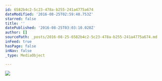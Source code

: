 ```yaml
---
id: 6582b4c2-5c23-478a-b255-241a4775a674
dateModified: '2016-08-25T02:59:48.753Z'
starred: false
title: ''
datePublished: '2016-08-25T03:03:10.028Z'
author: []
sourcePath: _posts/2016-08-25-6582b4c2-5c23-478a-b255-241a4775a674.md
inFeed: true
hasPage: false
inNav: false
_type: MediaObject

---
```

![](https://the-grid-user-content.s3-us-west-2.amazonaws.com/519dbd26-2838-43d3-852d-fa873bb694b6.jpg)